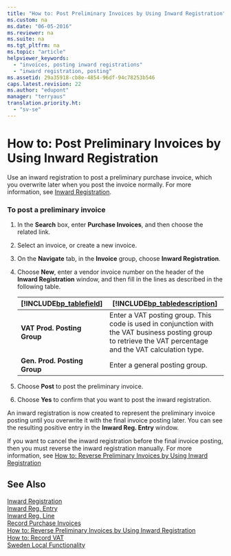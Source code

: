 ```yaml
---
title: "How to: Post Preliminary Invoices by Using Inward Registration"
ms.custom: na
ms.date: "06-05-2016"
ms.reviewer: na
ms.suite: na
ms.tgt_pltfrm: na
ms.topic: "article"
helpviewer_keywords: 
  - "invoices, posting inward registrations"
  - "inward registration, posting"
ms.assetid: 29a35918-cb8e-4854-96df-94c78253b546
caps.latest.revision: 22
ms.author: "edupont"
manager: "terryaus"
translation.priority.ht: 
  - "sv-se"
---
```

# How to: Post Preliminary Invoices by Using Inward Registration
Use an inward registration to post a preliminary purchase invoice, which you overwrite later when you post the invoice normally. For more information, see [Inward Registration](../../LocalFunctionalityForMicrosoftDynamicsNav2016/Sweden/-$-n_11200-inward-registration-$-.md).  
  
### To post a preliminary invoice  
  
1.  In the **Search** box, enter **Purchase Invoices**, and then choose the related link.  
  
2.  Select an invoice, or create a new invoice.  
  
3.  On the **Navigate** tab, in the **Invoice** group, choose **Inward Registration**.  
  
4.  Choose **New**, enter a vendor invoice number on the header of the **Inward Registration** window, and then fill in the lines as described in the following table.  
  
    |[!INCLUDE[bp_tablefield](../../ApplicationDesign/includes/bp_tablefield_md.md)]|[!INCLUDE[bp_tabledescription](../../ApplicationDesign/includes/bp_tabledescription_md.md)]|  
    |---------------------------------|---------------------------------------|  
    |**VAT Prod. Posting Group**|Enter a VAT posting group. This code is used in conjunction with the VAT business posting group to retrieve the VAT percentage and the VAT calculation type.|  
    |**Gen. Prod. Posting Group**|Enter a general posting group.|  
  
5.  Choose **Post** to post the preliminary invoice.  
  
6.  Choose **Yes** to confirm that you want to post the inward registration.  
  
 An inward registration is now created to represent the preliminary invoice posting until you overwrite it with the final invoice posting later. You can see the resulting positive entry in the **Inward Reg. Entry** window.  
  
 If you want to cancel the inward registration before the final invoice posting, then you must reverse the inward registration manually. For more information, see [How to: Reverse Preliminary Invoices by Using Inward Registration](../../LocalFunctionalityForMicrosoftDynamicsNav2016/Sweden/how-to-reverse-preliminary-invoices-by-using-inward-registration.md)  
  
## See Also  
 [Inward Registration](../../LocalFunctionalityForMicrosoftDynamicsNav2016/Sweden/-$-n_11200-inward-registration-$-.md)   
 [Inward Reg. Entry](../../LocalFunctionalityForMicrosoftDynamicsNav2016/Sweden/-$-n_11205-inward-reg.-entry-$-.md)   
 [Inward Reg. Line](../../LocalFunctionalityForMicrosoftDynamicsNav2016/Sweden/-$-t_11201-inward-reg.-line-$-.md)   
 [Record Purchase Invoices](../../Finance/record-purchase-invoices.md)   
 [How to: Reverse Preliminary Invoices by Using Inward Registration](../../LocalFunctionalityForMicrosoftDynamicsNav2016/Sweden/how-to-reverse-preliminary-invoices-by-using-inward-registration.md)   
 [How to: Record VAT](../../Finance/how-to-record-vat.md)   
 [Sweden Local Functionality](../../LocalFunctionalityForMicrosoftDynamicsNav2016/Sweden/sweden-local-functionality.md)